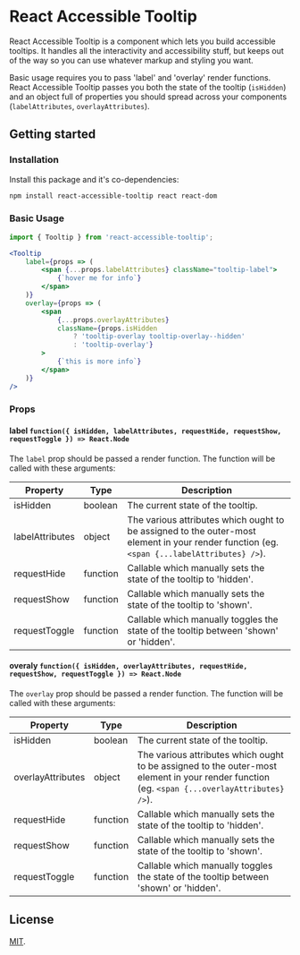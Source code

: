 # React Accessible Tooltip

React Accessible Tooltip is a component which lets you build accessible tooltips. It handles all the interactivity and accessibility stuff, but keeps out of the way so you can use whatever markup and styling you want.

Basic usage requires you to pass 'label' and 'overlay' render functions. React Accessible Tooltip passes you both the state of the tooltip (`isHidden`) and an object full of properties you should spread across your components (`labelAttributes`, `overlayAttributes`).

## Getting started

### Installation

Install this package and it's co-dependencies:

```bash
npm install react-accessible-tooltip react react-dom
```

### Basic Usage

```js
import { Tooltip } from 'react-accessible-tooltip';
```

```jsx
<Tooltip
    label={props => (
        <span {...props.labelAttributes} className="tooltip-label">
            {`hover me for info`}
        </span>
    )}
    overlay={props => (
        <span
            {...props.overlayAttributes}
            className={props.isHidden
                ? 'tooltip-overlay tooltip-overlay--hidden'
                : 'tooltip-overlay'}
        >
            {`this is more info`}
        </span>
    )}
/>
```

### Props

#### label `function({ isHidden, labelAttributes, requestHide, requestShow, requestToggle }) => React.Node`
The `label` prop should be passed a render function. The function will be called with these arguments:

Property | Type | Description
-|-|-
isHidden | boolean | The current state of the tooltip.
labelAttributes | object | The various attributes which ought to be assigned to the outer-most element in your render function (eg. `<span {...labelAttributes} />`).
requestHide | function | Callable which manually sets the state of the tooltip to 'hidden'.
requestShow | function | Callable which manually sets the state of the tooltip to 'shown'.
requestToggle | function | Callable which manually toggles the state of the tooltip between 'shown' or 'hidden'.

#### overaly `function({ isHidden, overlayAttributes, requestHide, requestShow, requestToggle }) => React.Node`
The `overlay` prop should be passed a render function. The function will be called with these arguments:

Property | Type | Description
-|-|-
isHidden | boolean | The current state of the tooltip.
overlayAttributes | object | The various attributes which ought to be assigned to the outer-most element in your render function (eg. `<span {...overlayAttributes} />`).
requestHide | function | Callable which manually sets the state of the tooltip to 'hidden'.
requestShow | function | Callable which manually sets the state of the tooltip to 'shown'.
requestToggle | function | Callable which manually toggles the state of the tooltip between 'shown' or 'hidden'.

## License

[MIT](LICENSE).
